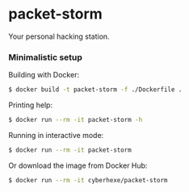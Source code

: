 # packet-storm

Your personal hacking station.


### Minimalistic setup

Building with Docker:
```bash
$ docker build -t packet-storm -f ./Dockerfile .
```

Printing help:
```bash
$ docker run --rm -it packet-storm -h
```

Running in interactive mode:
```bash
$ docker run --rm -it packet-storm
```

Or download the image from Docker Hub:

```bash
$ docker run --rm -it cyberhexe/packet-storm
```